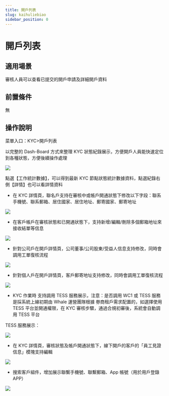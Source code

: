 ```yaml
---
title: 開戶列表
slug: kaihuliebiao
sidebar_position: 0
---
```



# 開戶列表

## 適用場景

審核人員可以查看已提交的開戶申請及詳細開戶資料

## 前置條件

無

## 操作說明

 菜單入口：KYC&gt;開戶列表 

 以完整的 Dash-Board 方式來整理 KYC 狀態紀錄展示，方便開戶人員能快速定位到各種狀態，方便後續操作處理

<img src="/assets/WIBObV27coTUmYxKy3Nc1yV8nIg.png" src-width="3234" src-height="1608" align="center"/>

點選【工作統計數據】，可以得到最新 KYC 節點狀態統計數據資料，點選紀錄右側【詳情】也可以看詳情資料

- 在 KYC 詳情頁，聯名戶支持在審核中或帳戶開通狀態下修改以下字段：聯系手機號、聯系郵箱、居住國家、居住地址、郵寄國家、郵寄地址

<img src="/assets/JAcNbfPRRoLFa5xE1KocCdGbnhe.png" src-width="2398" src-height="1168" align="center"/>

- 在客戶帳戶在審核狀態和已開通狀態下，支持新增/編輯/刪除多個郵箱地址來接收結單等信息

<img src="/assets/OBmzbUmQRom4mYxhN8Ec9Dvgnke.png" src-width="3242" src-height="1586" align="center"/>

- 針對公司戶在開戶詳情頁，公司董事/公司股東/受益人信息支持修改，同時會調用工單復核流程

<img src="/assets/H8EjbmCf3op9r5xOFUucAwCynPh.png" src-width="3248" src-height="1622" align="center"/>

- 針對個人戶在開戶詳情頁，客戶郵寄地址支持修改，同時會調用工單復核流程

<img src="/assets/NlZubTKy2o9DDwxCvLZckGJEnec.png" src-width="3252" src-height="1600" align="center"/>

-  KYC 作業時 支持調用 TESS 服務展示，注意：是否調用 WC1 或 TESS 服務 是採系統上線初期由 Whale 運營團隊根據 劵商租戶需求配置的，如選擇使用 TESS 平台並開通權限，在 KYC 審核步驟，通過合規初審後，系統會自動調用 TESS 平台

TESS 服務展示：

<img src="/assets/FObEbZ5AWoNBDSxFV3McwEhtnTc.png" src-width="3240" src-height="1608" align="center"/>

- 在 KYC 詳情頁，審核狀態及帳戶開通狀態下，線下開戶的客戶的「員工見證信息」模塊支持編輯

<img src="/assets/KkKObl0mHoOfcaxReKecCXrbnif.png" src-width="3244" src-height="1600" align="center"/>

- 搜索客戶組件，增加展示聯繫手機號、聯繫郵箱、App 帳號（用於用戶登錄 APP）

<img src="/assets/NgetbsaQQoQDgbxzgFfcsAf1nlc.png" src-width="1112" src-height="802"/>

